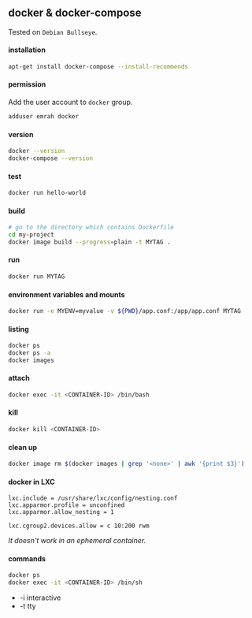 ## docker & docker-compose

Tested on `Debian Bullseye`.

#### installation

```bash
apt-get install docker-compose --install-recommends
```

#### permission

Add the user account to `docker` group.

```bash
adduser emrah docker
```

#### version

```bash
docker --version
docker-compose --version
```

#### test

```bash
docker run hello-world
```

#### build

```bash
# go to the directory which contains Dockerfile
cd my-project
docker image build --progress=plain -t MYTAG .
```

#### run

```bash
docker run MYTAG
```

#### environment variables and mounts

```bash
docker run -e MYENV=myvalue -v ${PWD}/app.conf:/app/app.conf MYTAG
```

#### listing

```bash
docker ps
docker ps -a
docker images
```

#### attach

```bash
docker exec -it <CONTAINER-ID> /bin/bash
```

#### kill

```bash
docker kill <CONTAINER-ID>
```

#### clean up

```bash
docker image rm $(docker images | grep '<none>' | awk '{print $3}')
```

#### docker in LXC

```config
lxc.include = /usr/share/lxc/config/nesting.conf
lxc.apparmor.profile = unconfined
lxc.apparmor.allow_nesting = 1

lxc.cgroup2.devices.allow = c 10:200 rwm
```

_It doesn't work in an ephemeral container._

#### commands

```bash
docker ps
docker exec -it <CONTAINER-ID> /bin/sh
```

- -i interactive
- -t tty
